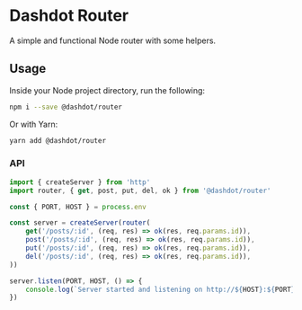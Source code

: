 # Dashdot Router

A simple and functional Node router with some helpers.

## Usage

Inside your Node project directory, run the following:

```sh
npm i --save @dashdot/router
```

Or with Yarn:

```sh
yarn add @dashdot/router
```

### API

```javascript
import { createServer } from 'http'
import router, { get, post, put, del, ok } from '@dashdot/router'

const { PORT, HOST } = process.env

const server = createServer(router(
    get('/posts/:id', (req, res) => ok(res, req.params.id)),
    post('/posts/:id', (req, res) => ok(res, req.params.id)),
    put('/posts/:id', (req, res) => ok(res, req.params.id)),
    del('/posts/:id', (req, res) => ok(res, req.params.id)),
))

server.listen(PORT, HOST, () => {
    console.log(`Server started and listening on http://${HOST}:${PORT}`)
})
```